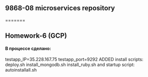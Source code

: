 ## 9868-08 microservices repository
=======

## Homework-6 (GCP)

#### В процессе сделано:
testapp_IP=35.228.167.75
testapp_port=9292
ADDED install scripts:
deploy.sh
install_mongodb.sh
install_ruby.sh
and startup script:
autoinstallall.sh

